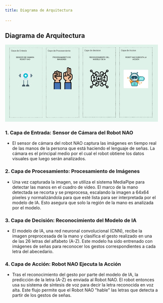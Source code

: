 ```yaml
---
title: Diagrama de Arquitectura

---
```


## Diagrama de Arquitectura

![asdfdf](img.jpg)

### 1. Capa de Entrada: Sensor de Cámara del Robot NAO
- El sensor de cámara del robot NAO captura las imágenes en tiempo real de las manos de la persona que está haciendo el lenguaje de señas. La cámara es el principal medio por el cual el robot obtiene los datos visuales que luego serán analizados.
### 2. Capa de Procesamiento: Procesamiento de Imágenes
-  Una vez capturada la imagen, se utiliza el sistema MediaPipe para detectar las manos en el cuadro de video. El marco de la mano detectada se recorta y se preprocesa, escalando la imagen a 64x64 píxeles y normalizándola para que esté lista para ser interpretada por el modelo de IA. Esto asegura que solo la región de la mano es analizada por el modelo.
### 3. Capa de Decisión: Reconocimiento del Modelo de IA
- El modelo de IA, una red neuronal convolucional (CNN), recibe la imagen preprocesada de la mano y clasifica el gesto realizado en una de las 26 letras del alfabeto (A-Z). Este modelo ha sido entrenado con imágenes de señas para reconocer los gestos correspondientes a cada letra del abecedario.
### 4. Capa de Acción: Robot NAO Ejecuta la Acción
- Tras el reconocimiento del gesto por parte del modelo de IA, la predicción de la letra (A-Z) es enviada al Robot NAO. El robot entonces usa su sistema de síntesis de voz para decir la letra reconocida en voz alta. Este flujo permite que el Robot NAO "hable" las letras que detecta a partir de los gestos de señas.